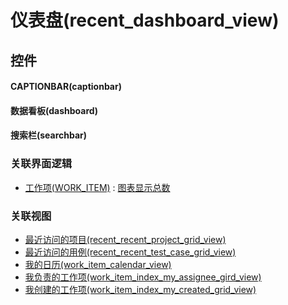 # 仪表盘(recent_dashboard_view)  <!-- {docsify-ignore-all} -->




## 控件
#### CAPTIONBAR(captionbar)

#### 数据看板(dashboard)

#### 搜索栏(searchbar)



### 关联界面逻辑
  * [工作项(WORK_ITEM)](module/ProjMgmt/work_item) : [图表显示总数](module/ProjMgmt/work_item/uilogic/chart_show_count)

### 关联视图
  * [最近访问的项目(recent_recent_project_grid_view)](app/view/recent_recent_project_grid_view)
  * [最近访问的用例(recent_recent_test_case_grid_view)](app/view/recent_recent_test_case_grid_view)
  * [我的日历(work_item_calendar_view)](app/view/work_item_calendar_view)
  * [我负责的工作项(work_item_index_my_assignee_gird_view)](app/view/work_item_index_my_assignee_gird_view)
  * [我创建的工作项(work_item_index_my_created_grid_view)](app/view/work_item_index_my_created_grid_view)

<script>
 const { createApp } = Vue
  createApp({
    data() {
      return {

      }
    }
  }).use(ElementPlus).mount('#app')
</script>
